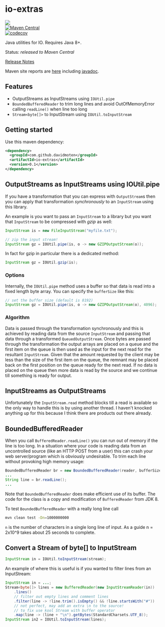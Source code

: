 # io-extras
<a href="https://travis-ci.org/davidmoten/io-extras"><img src="https://travis-ci.org/davidmoten/io-extras.svg"/></a><br/>
[![Maven Central](https://maven-badges.herokuapp.com/maven-central/com.github.davidmoten/io-extras/badge.svg?style=flat)](https://maven-badges.herokuapp.com/maven-central/com.github.davidmoten/io-extras)<br/>
[![codecov](https://codecov.io/gh/davidmoten/io-extras/branch/master/graph/badge.svg)](https://codecov.io/gh/davidmoten/io-extras)

Java utilities for IO. Requires Java 8+.

Status: *released to Maven Central*

[Release Notes](https://github.com/davidmoten/io-extras/releases)

Maven site reports are [here](http://davidmoten.github.io/io-extras/index.html) including [javadoc](http://davidmoten.github.io/io-extras/apidocs/index.html).

## Features
* OutputStreams as InputStreams using `IOUtil.pipe`
* `BoundedBufferedReader` to trim long lines and avoid OutOfMemoryError calling `readLine()` when line too long
* `Stream<byte[]>` to InputStream using `IOUtil.toInputStream`

## Getting started

Use this maven dependency:

```xml
<dependency>
  <groupId>com.github.davidmoten</groupId>
  <artifactId>io-extras</artifactId>
  <version>0.1</version>
</dependency>
```

## OutputStreams as InputStreams using IOUtil.pipe
If you have a transformation that you can express with `OutputStream`s then you can apply that transformation *synchronously* to an `InputStream` using this library.

An example is you want to pass an `InputStream` to a library but you want that `InputStream` to be compressed with *gzip* as well:

```java
InputStream is = new FileInputStream("myfile.txt");

// zip the input stream!
InputStream gz = IOUtil.pipe(is, o -> new GZIPOutputStream(o));
```

In fact for gzip in particular there is a dedicated method:

```java
InputStream gz = IOUtil.gzip(is);
```

### Options
Internally, the `IOUtil.pipe` method uses a buffer so that data is read into a fixed length byte array. You can specify the `bufferSize` like this:

```java
// set the buffer size (default is 8192)
InputStream gz = IOUtil.pipe(is, o -> new GZIPOutputStream(o), 4096);
```

### Algorithm
Data is passed through the transformation synchronously and this is achieved by reading data from the source `InputStream` and passing that data through a transformed `QueuedOutputStream`. Once bytes are passed through the transformation the output arrays are placed on a queue and the first item on the queue is then used as the input for the next read for the resultant `InputStream`. Given that the amount requested by the client may be less than the size of the first item on the queue, the remnant may be placed back on the first position on the queue ready for the next read. If no data is placed on the queue then more data is read by the source and we continue till something is ready for output.

## InputStreams as OutputStreams
Unfortunately the `InputStream.read` method blocks till a read is available so the only way to handle this is by using another thread. I haven't knocked anything up for this because I think there are products out there already.

## BoundedBufferedReader
When you call `BufferedReader.readLine()` you can run out of memory if the line is too long. In a situation where your code is reading data from an uncontrolled source (like an HTTP POST from a user)
this can crash your web server/program which is obviously undesirable. To trim each line without provoking high memory usage:

```java
BoundedBufferedReader br = new BoundedBufferedReader(reader, bufferSize, maxLineLength);
...
String line = br.readLine();
...
```

Note that `BoundedBufferedReader` does make efficient use of its buffer. The code for the class is a copy and modification of `BufferedReader` from JDK 8.

To test `BoundedBufferedReader` with a really long line call

```bash
mvn clean test -Dn=1000000000
```

`n` is the number of characters in a single long line of input. As a guide n = 2x10^9 takes about 25 seconds to complete. 

## Convert a Stream of byte[] to InputStream

```java
InputStream in = IOUtil.toInputStream(stream);
```

An example of where this is useful is if you wanted to filter lines from an InputStream:

```java
InputStream in = ...;
Stream<byte[]> lines = new BufferedReader(new InputStreamReader(in))
    .lines()
    // filter out empty lines and comment lines
    .filter(line -> !line.trim().isEmpty() && !line.startsWith("#"))
    // not perfect, may add an extra \n to the source!
    // to fix use kool Stream with buffer operator
    .map(line -> (line + "\n").getBytes(StandardCharsets.UTF_8));
InputStream in2 = IOUtil.toInputStream(lines);
``` 
